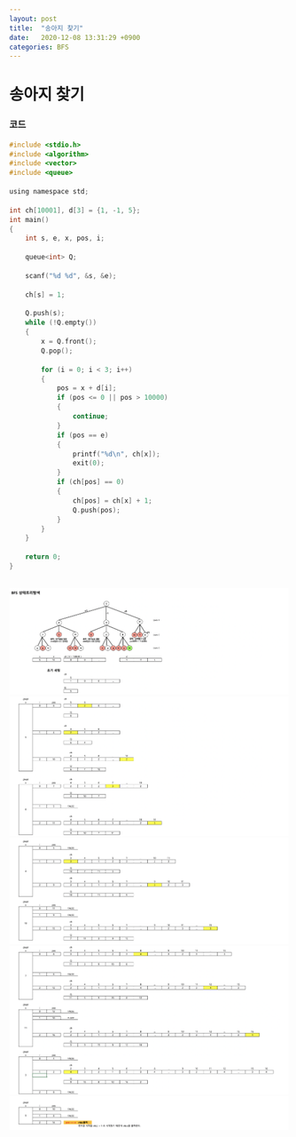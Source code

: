 ```yaml
---
layout: post
title:  "송아지 찾기"
date:   2020-12-08 13:31:29 +0900
categories: BFS
---
```

# 송아지 찾기

### 코드

```c
#include <stdio.h>
#include <algorithm>
#include <vector>
#include <queue>

using namespace std;

int ch[10001], d[3] = {1, -1, 5};
int main()
{
    int s, e, x, pos, i;

    queue<int> Q;

    scanf("%d %d", &s, &e);

    ch[s] = 1;

    Q.push(s);
    while (!Q.empty())
    {
        x = Q.front();
        Q.pop();

        for (i = 0; i < 3; i++)
        {
            pos = x + d[i];
            if (pos <= 0 || pos > 10000)
            {
                continue;
            }
            if (pos == e)
            {
                printf("%d\n", ch[x]);
                exit(0);
            }
            if (ch[pos] == 0)
            {
                ch[pos] = ch[x] + 1;
                Q.push(pos);
            }
        }
    }

    return 0;
}
```

<br/>
<img src="/public/img/71-1.png" style="zoom:62%;"  />
<br/>
<img src="/public/img/71-2.png" style="zoom:62%;"  />
<br/>
<img src="/public/img/71-3.png" style="zoom:62%;"  />
<br/>
<img src="/public/img/71-4.png" style="zoom:62%;"  />
<br/>
<img src="/public/img/71-5.png" style="zoom:62%;"  />
<br/>
